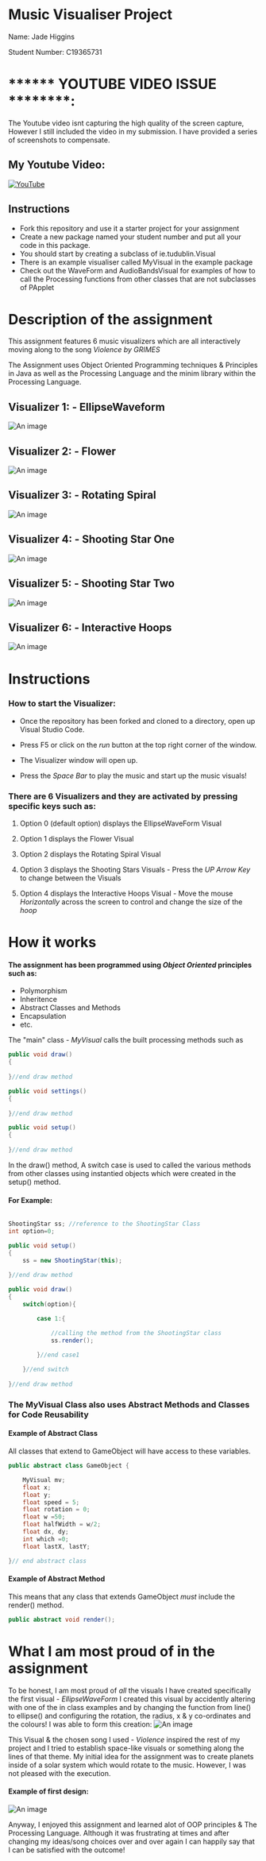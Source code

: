 # Music Visualiser Project

Name: Jade Higgins

Student Number: C19365731

# ****** YOUTUBE VIDEO ISSUE ********:
The Youtube video isnt capturing the high quality of the screen capture, However I still included the video in my submission.
I have provided a series of screenshots to compensate.

## My Youtube Video:
[![YouTube](http://img.youtube.com/vi/w5bordtpSVM/0.jpg)](https://www.youtube.com/watch?v=w5bordtpSVM)

## Instructions
- Fork this repository and use it a starter project for your assignment
- Create a new package named your student number and put all your code in this package.
- You should start by creating a subclass of ie.tudublin.Visual
- There is an example visualiser called MyVisual in the example package
- Check out the WaveForm and AudioBandsVisual for examples of how to call the Processing functions from other classes that are not subclasses of PApplet

# Description of the assignment
This assignment features 6 music visualizers which are all interactively moving 
along to the song *Violence by GRIMES*

The Assignment uses Object Oriented Programming techniques & Principles in Java as well as the Processing Language and the minim library within the Processing Language.

## Visualizer 1: - EllipseWaveform 

![An image](images/EWF1.png)


## Visualizer 2: - Flower

![An image](images/f.png)

## Visualizer 3: - Rotating Spiral

![An image](images/spiral.png)

## Visualizer 4: - Shooting Star One

![An image](images/shootingStar1.png)

## Visualizer 5: - Shooting Star Two

![An image](images/shootingStar2.png)

## Visualizer 6: - Interactive Hoops

![An image](images/hoop.png)

# Instructions

### How to start the Visualizer:

- Once the repository has been forked and cloned to a directory, open up Visual Studio Code.

- Press F5 or click on the *run* button at the top right corner of the window.

- The Visualizer window will open up.

- Press the *Space Bar* to play the music and start up the music visuals!

### There are 6 Visualizers and they are activated by pressing specific keys such as:

1. Option 0 (default option) displays the EllipseWaveForm Visual 

1. Option 1 displays the Flower Visual

1. Option 2 displays the Rotating Spiral Visual

1. Option 3 displays the Shooting Stars Visuals - Press the *UP Arrow Key* to change between the Visuals

1. Option 4 displays the Interactive Hoops Visual - Move the mouse *Horizontally* across the screen to control and change the size of the *hoop* 



# How it works

#### The assignment has been programmed using *Object Oriented* principles such as: 
- Polymorphism 
- Inheritence
- Abstract Classes and Methods  
- Encapsulation
- etc.

The "main" class - *MyVisual*  calls the built processing methods such as 

```Java
public void draw()
{
	
}//end draw method
```

```Java
public void settings()
{
	
}//end draw method
```

```Java
public void setup()
{
	
}//end draw method
```
In the draw() method, A switch case is used to called the various methods from other classes using instantied objects which were created in the 
setup() method.

#### For Example:

```Java

ShootingStar ss; //reference to the ShootingStar Class
int option=0;

public void setup()
{
	ss = new ShootingStar(this);
	
}//end draw method

public void draw()
{
	switch(option){

		case 1:{

			//calling the method from the ShootingStar class
			ss.render();
			
		}//end case1

	}//end switch
	
}//end draw method
```

### The MyVisual Class also uses Abstract Methods and Classes for Code Reusability

#### Example of Abstract Class

All classes that extend to GameObject will have access to these variables.

```Java
public abstract class GameObject {

    MyVisual mv;
    float x;
    float y;
    float speed = 5;
    float rotation = 0;
    float w =50;
    float halfWidth = w/2;
    float dx, dy;
    int which =0;
    float lastX, lastY;

}// end abstract class
```
#### Example of Abstract Method

This means that any class that extends GameObject *must* include the render() method.

```Java
public abstract void render();
```

# What I am most proud of in the assignment

To be honest, I am most proud of *all* the visuals I have created specifically the first visual - *EllipseWaveForm*
I created this visual by accidently altering with one of the in class examples and by changing the function from 
line() to ellipse() and configuring the rotation, the radius, x & y co-ordinates and the colours! I was able to form this
creation:
![An image](images/EWF2.png)

This Visual & the chosen song I used - *Violence* inspired the rest of my project and I tried to establish space-like visuals
or something along the lines of that theme. My initial idea for the assignment was to create planets inside of a solar system 
which would rotate to the music. However, I was not pleased with the execution.

#### Example of first design:
![An image](images/planets.png)


Anyway, I enjoyed this assignment and learned alot of OOP principles & The Processing Language. Although it was frustrating at
times and after changing my ideas/song choices over and over again 
I can happily say that I can be satisfied with the outcome!




